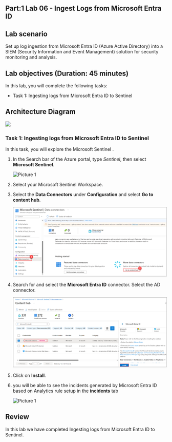 ## Part:1 Lab 06 - Ingest Logs from Microsoft Entra ID

## Lab scenario
Set up log ingestion from Microsoft Entra ID (Azure Active Directory) into a SIEM (Security Information and Event Management) solution for security monitoring and analysis.

## Lab objectives (Duration: 45 minutes)
In this lab, you will complete the following tasks:
- Task 1: Ingesting logs from Microsoft Entra ID to Sentinel

## Architecture Diagram

   ![](../media/lab08.png)

### Task 1: Ingesting logs from Microsoft Entra ID to Sentinel 

In this task, you will explore the Microsoft Sentinel .

1. In the Search bar of the Azure portal, type *Sentinel*, then select **Microsoft Sentinel**.

     ![Picture 1](../media/image_7.png)

2. Select your Microsoft Sentinel Workspace.

3. Select the **Data Connectors** under **Configuration** and select **Go to content hub**.

     ![Picture 1](../media/image_44.png)

5. Search for and select the **Microsoft Entra ID** connector. Select the AD connector.

   ![Picture 1](../media/image_45.png)

6. Click on **Install**.

7. you will be able to see the incidents generated by Microsoft Entra ID based on Analytics rule setup in the **incidents** tab

   ![Picture 1](../media/Sentinel_course_incidents_3.png)

## Review
In this lab we have completed Ingesting logs from Microsoft Entra ID to Sentinel.
